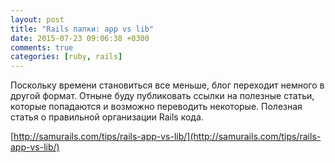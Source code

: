 ```yaml
---
layout: post
title: "Rails папки: app vs lib"
date: 2015-07-23 09:06:38 +0300
comments: true
categories: [ruby, rails]
---
```

Поскольку времени становиться все меньше, блог переходит немного в другой формат. Отныне буду публиковать ссылки на полезные статьи, которые попадаются и возможно переводить некоторые.
Полезная статья о правильной организации Rails кода. 

[http://samurails.com/tips/rails-app-vs-lib/](http://samurails.com/tips/rails-app-vs-lib/)